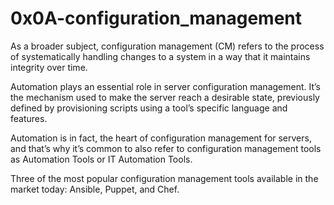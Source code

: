 # 0x0A-configuration_management
As a broader subject, configuration management (CM) refers to the process of systematically handling changes to a system in a way that it maintains integrity over time.

Automation plays an essential role in server configuration management. It’s the mechanism used to make the server reach a desirable state, previously defined by provisioning scripts using a tool’s specific language and features.

Automation is in fact, the heart of configuration management for servers, and that’s why it’s common to also refer to configuration management tools as Automation Tools or IT Automation Tools.

Three of the most popular configuration management tools available in the market today: Ansible, Puppet, and Chef.

